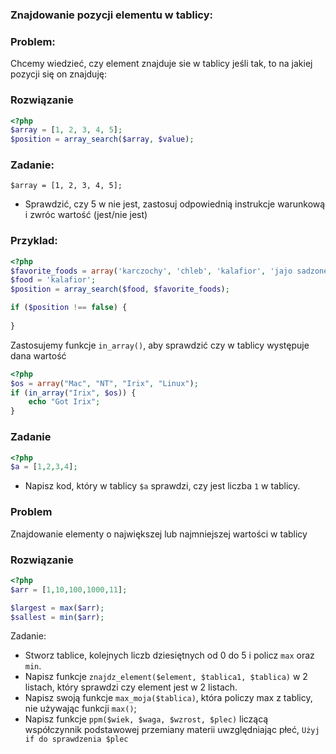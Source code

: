 ### Znajdowanie pozycji elementu w tablicy:

### Problem:

Chcemy wiedzieć, czy element znajduje sie w tablicy jeśli tak, to na jakiej pozycji się on znajduję:

### Rozwiązanie
 
```php
<?php
$array = [1, 2, 3, 4, 5];
$position = array_search($array, $value);
```

### Zadanie:
```$array = [1, 2, 3, 4, 5];```
* Sprawdzić, czy 5 w nie jest, zastosuj odpowiednią instrukcje warunkową i zwróc wartość (jest/nie jest)

### Przyklad:
```php
<?php
$favorite_foods = array('karczochy', 'chleb', 'kalafior', 'jajo sadzone');
$food = 'kalafior';
$position = array_search($food, $favorite_foods);

if ($position !== false) {
    
}
```

Zastosujemy funkcje ```in_array()```, aby sprawdzić czy w tablicy występuje dana wartość

```php
<?php
$os = array("Mac", "NT", "Irix", "Linux");
if (in_array("Irix", $os)) {
    echo "Got Irix";
}
```

### Zadanie
```php
<?php 
$a = [1,2,3,4];
```
* Napisz kod, który w tablicy ```$a``` sprawdzi, czy jest liczba ```1``` w tablicy. 

 

### Problem 

Znajdowanie elementy o największej lub najmniejszej wartości w tablicy

### Rozwiązanie 
```php
<?php
$arr = [1,10,100,1000,11];

$largest = max($arr);
$sallest = min($arr);

```

Zadanie:
* Stworz tablice, kolejnych liczb dziesiętnych od 0 do 5 i policz ```max``` oraz ```min```. 
* Napisz funkcje ```znajdz_element($element, $tablica1, $tablica)``` w 2 listach, który sprawdzi czy element jest w 2 listach. 
* Napisz swoją funkcje ```max_moja($tablica)```, która policzy max z tablicy, nie używając funkcji ```max()```;
* Napisz funkcje ```ppm($wiek, $waga, $wzrost, $plec)``` liczącą współczynnik podstawowej przemiany materii uwzględniając płeć, 
```Użyj if do sprawdzenia $plec```
